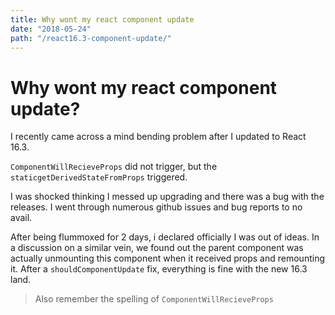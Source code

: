 ```yaml
---
title: Why wont my react component update
date: "2018-05-24"
path: "/react16.3-component-update/"
---
```

# Why wont my react component update?

I recently came across a mind bending problem after I updated to React 16.3.

`ComponentWillRecieveProps` did not trigger, but the `staticgetDerivedStateFromProps` triggered. 

I was shocked thinking I messed up upgrading and there was a bug with the releases. I went through numerous github issues and bug reports to no avail. 

After being flummoxed for 2 days, i declared officially I was out of ideas. In a discussion on a similar vein, we found out the parent component was actually unmounting this component when it received props and remounting it. After a `shouldComponentUpdate` fix, everything is fine with the new 16.3 land. 

> Also remember the spelling of `ComponentWillRecieveProps`